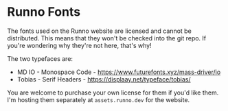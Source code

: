 # Runno Fonts

The fonts used on the Runno website are licensed and cannot be distributed. This
means that they won't be checked into the git repo. If you're wondering why
they're not here, that's why!

The two typefaces are:

- MD IO - Monospace Code - https://www.futurefonts.xyz/mass-driver/io
- Tobias - Serif Headers - https://displaay.net/typeface/tobias/

You are welcome to purchase your own license for them if you'd like them. I'm
hosting them separately at `assets.runno.dev` for the website.
